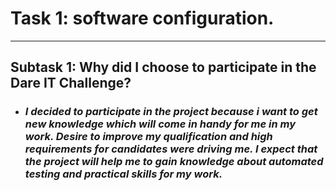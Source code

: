 # Task 1: software configuration.
***
## Subtask 1: Why did I choose to participate in the Dare IT Challenge?
- ### _I decided to participate in the project because i want to get new knowledge which will come in handy for me in my work. Desire to improve my  qualification and high requirements for candidates were driving me. I expect that the project will help me  to gain knowledge about automated testing and practical skills for my work._